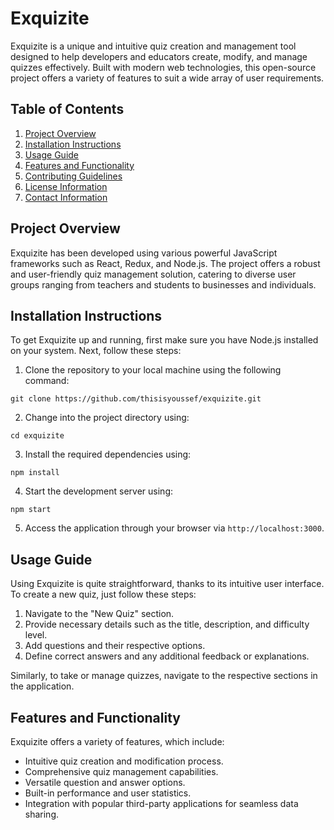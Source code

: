 # Exquizite

Exquizite is a unique and intuitive quiz creation and management tool designed to help developers and educators create, modify, and manage quizzes effectively. Built with modern web technologies, this open-source project offers a variety of features to suit a wide array of user requirements.

## Table of Contents
1. [Project Overview](#project-overview)
2. [Installation Instructions](#installation-instructions)
3. [Usage Guide](#usage-guide)
4. [Features and Functionality](#features-and-functionality)
5. [Contributing Guidelines](#contributing-guidelines)
6. [License Information](#license-information)
7. [Contact Information](#contact-information)

## Project Overview

Exquizite has been developed using various powerful JavaScript frameworks such as React, Redux, and Node.js. The project offers a robust and user-friendly quiz management solution, catering to diverse user groups ranging from teachers and students to businesses and individuals.

## Installation Instructions

To get Exquizite up and running, first make sure you have Node.js installed on your system. Next, follow these steps:

1. Clone the repository to your local machine using the following command:
```
git clone https://github.com/thisisyoussef/exquizite.git
```

2. Change into the project directory using:
```
cd exquizite
```

3. Install the required dependencies using:
```
npm install
```

4. Start the development server using:
```
npm start
```

5. Access the application through your browser via `http://localhost:3000`.

## Usage Guide

Using Exquizite is quite straightforward, thanks to its intuitive user interface. To create a new quiz, just follow these steps:

1. Navigate to the "New Quiz" section.
2. Provide necessary details such as the title, description, and difficulty level.
3. Add questions and their respective options.
4. Define correct answers and any additional feedback or explanations.

Similarly, to take or manage quizzes, navigate to the respective sections in the application.

## Features and Functionality

Exquizite offers a variety of features, which include:

- Intuitive quiz creation and modification process.
- Comprehensive quiz management capabilities.
- Versatile question and answer options.
- Built-in performance and user statistics.
- Integration with popular third-party applications for seamless data sharing.


